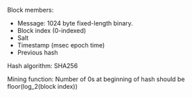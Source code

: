 Block members:
- Message: 1024 byte fixed-length binary.
- Block index (0-indexed)
- Salt
- Timestamp (msec epoch time)
- Previous hash

Hash algorithm: SHA256

Mining function: Number of 0s at beginning of hash should be floor(log_2(block index))

